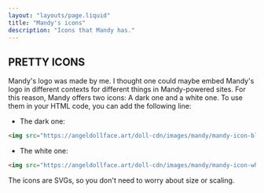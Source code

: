 ```yaml
---
layout: "layouts/page.liquid"
title: "Mandy's icons"
description: "Icons that Mandy has."
---
```


## PRETTY ICONS

Mandy's logo was made by me. I thought one could maybe embed Mandy's logo in different contexts for different things in Mandy-powered sites. For this reason, Mandy offers two icons: A dark one and a white one. To use them in your HTML code, you can add the following line:

- The dark one:

```HTML
<img src="https://angeldollface.art/doll-cdn/images/mandy/mandy-icon-black.svg"/>
```

- The white one:

```HTML
<img src="https://angeldollface.art/doll-cdn/images/mandy/mandy-icon-white.svg"/>
```

The icons are SVGs, so you don't need to worry about size or scaling.